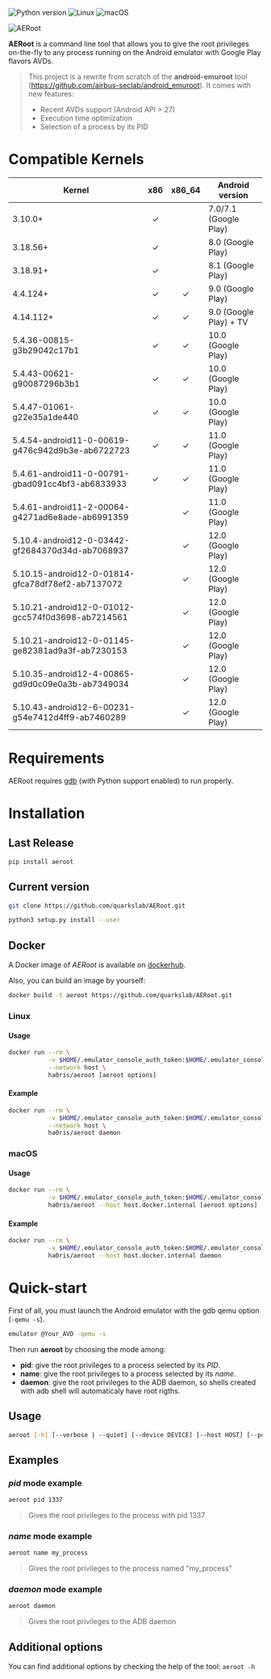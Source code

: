 ![Python version](https://img.shields.io/badge/Python-%E2%89%A53.7-brightgreen?style=flat-square&logo=python "Python 3")
![Linux](https://img.shields.io/badge/Linux-x86__64-brightgreen?style=flat-square&logo=linux "Linux")
![macOS](https://img.shields.io/badge/macOS-x86__64-brightgreen?style=flat-square&logo=apple "macOS")

![AERoot](https://user-images.githubusercontent.com/56136693/121723563-f4021c80-cae6-11eb-84bb-ac6d6dc32665.png "AERoot Logo")

**AERoot** is a command line tool that allows you to give the root privileges on-the-fly to any process running on the Android emulator with Google Play flavors AVDs.
> This project is a rewrite from scratch of the **android-emuroot** tool (https://github.com/airbus-seclab/android_emuroot).
> It comes with new features:
> * Recent AVDs support (Android API > 27)
> * Execution time optimization
> * Selection of a process by its PID

# Compatible Kernels

| Kernel                                            | x86    | x86_64 | Android version        |
|---------------------------------------------------|:------:|:------:|------------------------|
| 3.10.0+                                           | ✓      |        | 7.0/7.1 (Google Play)  |
| 3.18.56+                                          | ✓      |        | 8.0 (Google Play)      |
| 3.18.91+                                          | ✓      |        | 8.1 (Google Play)      |
| 4.4.124+                                          | ✓      | ✓      | 9.0 (Google Play)      |
| 4.14.112+                                         | ✓      | ✓      | 9.0 (Google Play) + TV |
| 5.4.36-00815-g3b29042c17b1                        | ✓      | ✓      | 10.0 (Google Play)     |
| 5.4.43-00621-g90087296b3b1                        | ✓      | ✓      | 10.0 (Google Play)     |
| 5.4.47-01061-g22e35a1de440                        | ✓      | ✓      | 10.0 (Google Play)     |
| 5.4.54-android11-0-00619-g476c942d9b3e-ab6722723  | ✓      | ✓      | 11.0 (Google Play)     |
| 5.4.61-android11-0-00791-gbad091cc4bf3-ab6833933  | ✓      | ✓      | 11.0 (Google Play)     |
| 5.4.61-android11-2-00064-g4271ad6e8ade-ab6991359  |        | ✓      | 11.0 (Google Play)     |
| 5.10.4-android12-0-03442-gf2684370d34d-ab7068937  |        | ✓      | 12.0 (Google Play)     |
| 5.10.15-android12-0-01814-gfca78df78ef2-ab7137072 |        | ✓      | 12.0 (Google Play)     |
| 5.10.21-android12-0-01012-gcc574f0d3698-ab7214561 |        | ✓      | 12.0 (Google Play)     |
| 5.10.21-android12-0-01145-ge82381ad9a3f-ab7230153 |        | ✓      | 12.0 (Google Play)     |
| 5.10.35-android12-4-00865-gd9d0c09e0a3b-ab7349034 |        | ✓      | 12.0 (Google Play)     |
| 5.10.43-android12-6-00231-g54e7412d4ff9-ab7460289 |        | ✓      | 12.0 (Google Play)     |

# Requirements

AERoot requires [gdb](https://www.gnu.org/software/gdb/) (with Python support enabled) to run properly.

# Installation

## Last Release

```bash
pip install aeroot
```

## Current version

```bash
git clone https://github.com/quarkslab/AERoot.git
```

```bash
python3 setup.py install --user
```

## Docker

A Docker image of *AERoot* is available on [dockerhub](https://hub.docker.com/r/ha0ris/aeroot).

Also, you can build an image by yourself:
```bash
docker build -t aeroot https://github.com/quarkslab/AERoot.git
```

### Linux

#### Usage

```bash
docker run --rm \
           -v $HOME/.emulator_console_auth_token:$HOME/.emulator_console_auth_token \
           --network host \
           ha0ris/aeroot [aeroot options]
```

#### Example

```bash
docker run --rm \
           -v $HOME/.emulator_console_auth_token:$HOME/.emulator_console_auth_token \
           --network host \
           ha0ris/aeroot daemon
```

### macOS

#### Usage

```bash
docker run --rm \
           -v $HOME/.emulator_console_auth_token:$HOME/.emulator_console_auth_token \
           ha0ris/aeroot --host host.docker.internal [aeroot options]
```

#### Example

```bash
docker run --rm \
           -v $HOME/.emulator_console_auth_token:$HOME/.emulator_console_auth_token \
           ha0ris/aeroot --host host.docker.internal daemon
```

# Quick-start

First of all, you must launch the Android emulator with the gdb qemu option (`-qemu -s`).
```bash
emulator @Your_AVD -qemu -s
```

Then run **aeroot** by choosing the mode among:
* **pid**: give the root privileges to a process selected by its *PID*.
* **name**: give the root privileges to a process selected by its *name*.
* **daemon**: give the root privileges to the ADB daemon, so shells created with adb shell will automaticaly have root rigths.

## Usage

```bash
aeroot [-h] [--verbose | --quiet] [--device DEVICE] [--host HOST] [--port PORT] {name,pid,daemon} ...
```

## Examples

### *pid* mode example

```bash
aeroot pid 1337
```

> Gives the root privileges to the process with pid 1337

### *name* mode example

```bash
aeroot name my_process
```

> Gives the root privileges to the process named "my_process"

### *daemon* mode example

```bash
aeroot daemon
```

> Gives the root privileges to the ADB daemon

## Additional options

You can find additional options by checking the help of the tool: `aeroot -h`
